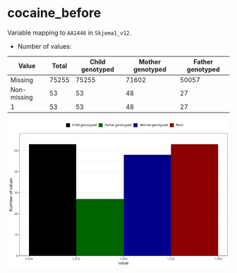 # cocaine_before
Variable mapping to `AA1446` in `Skjema1_v12`.
- Number of values:

| Value | Total | Child genotyped | Mother genotyped | Father genotyped |
| ----- | ----- | --------------- | ---------------- | ---------------- |
| Missing | 75255 | 75255 | 71602 | 50057 |
| Non-missing | 53 | 53 | 48 | 27 |
| 1 | 53 | 53 | 48 | 27 |



![](cocaine_before_n.png)



